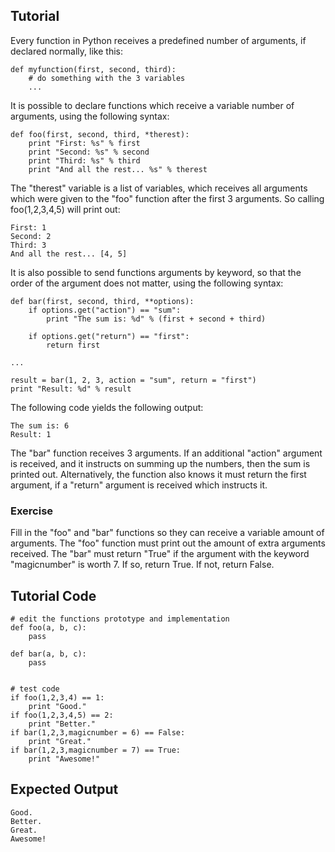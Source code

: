 Tutorial
--------

Every function in Python receives a predefined number of arguments, if declared normally, like this:

	def myfunction(first, second, third):
	    # do something with the 3 variables
	    ...

It is possible to declare functions which receive a variable number of arguments, using the following syntax:

	def foo(first, second, third, *therest):
	    print "First: %s" % first
	    print "Second: %s" % second
	    print "Third: %s" % third
	    print "And all the rest... %s" % therest

The "therest" variable is a list of variables, which receives all arguments which were given to the "foo" function after the first 3 arguments. So calling foo(1,2,3,4,5) will print out:

	First: 1
	Second: 2
	Third: 3
	And all the rest... [4, 5]

It is also possible to send functions arguments by keyword, so that the order of the argument does not matter, using the following syntax:

	def bar(first, second, third, **options):
	    if options.get("action") == "sum":
	        print "The sum is: %d" % (first + second + third)
	
	    if options.get("return") == "first":
	        return first
	
	...

	result = bar(1, 2, 3, action = "sum", return = "first")
	print "Result: %d" % result
	
The following code yields the following output:

	The sum is: 6
	Result: 1

The "bar" function receives 3 arguments. If an additional "action" argument is received, and it instructs on summing up the numbers, then the sum is printed out. Alternatively, the function also knows it must return the first argument, if a "return" argument is received which instructs it.

### Exercise

Fill in the "foo" and "bar" functions so they can receive a variable amount of arguments. 
The "foo" function must print out the amount of extra arguments received. 
The "bar" must return "True" if the argument with the keyword "magicnumber" is worth 7. If so, return True. If not, return False.

Tutorial Code
-------------

	# edit the functions prototype and implementation
	def foo(a, b, c):
	    pass

	def bar(a, b, c):
	    pass

    
	# test code
	if foo(1,2,3,4) == 1:
	    print "Good."
	if foo(1,2,3,4,5) == 2:
	    print "Better."
	if bar(1,2,3,magicnumber = 6) == False:
	    print "Great."
	if bar(1,2,3,magicnumber = 7) == True:
	    print "Awesome!"

Expected Output
---------------
	Good.
	Better.
	Great.
	Awesome!





